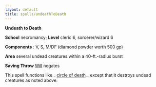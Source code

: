 ```yaml
---
layout: default
title: spells/undeathToDeath
---
```

 **Undeath to Death**

**School** necromancy; **Level** cleric 6, sorcerer/wizard 6

**Components** : V, S, M/DF (diamond powder worth 500 gp)

**Area** several undead creatures within a 40-ft.-radius burst

**Saving Throw** [Will](../combat#_will) negates

This spell functions like _ [circle of death](circleOfDeath#_circle-of-death)_, except that it destroys undead creatures as noted above.

